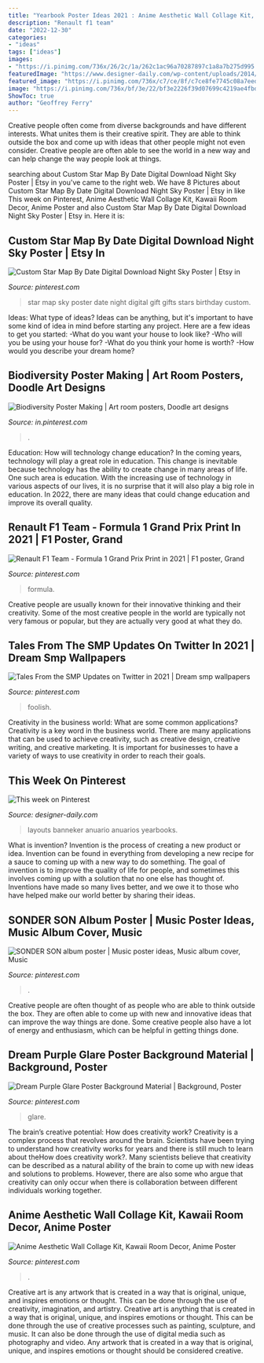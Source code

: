 ```yaml
---
title: "Yearbook Poster Ideas 2021 : Anime Aesthetic Wall Collage Kit, Kawaii Room Decor, Anime Poster"
description: "Renault f1 team"
date: "2022-12-30"
categories:
- "ideas"
tags: ["ideas"]
images:
- "https://i.pinimg.com/736x/26/2c/1a/262c1ac96a70287897c1a8a7b275d995.jpg"
featuredImage: "https://www.designer-daily.com/wp-content/uploads/2014/07/f847ef05b1dbee4ab9f398768f7549d6.jpg"
featured_image: "https://i.pinimg.com/736x/c7/ce/8f/c7ce8fe7745c08a7eede1c1120f23985.jpg"
image: "https://i.pinimg.com/736x/bf/3e/22/bf3e2226f39d07699c4219ae4fbd0a20.jpg"
ShowToc: true
author: "Geoffrey Ferry"
---
```



Creative people often come from diverse backgrounds and have different interests. What unites them is their creative spirit. They are able to think outside the box and come up with ideas that other people might not even consider. Creative people are often able to see the world in a new way and can help change the way people look at things.

	

		
searching about Custom Star Map By Date Digital Download Night Sky Poster | Etsy in you've came to the right web. We have 8 Pictures about Custom Star Map By Date Digital Download Night Sky Poster | Etsy in like This week on Pinterest, Anime Aesthetic Wall Collage Kit, Kawaii Room Decor, Anime Poster and also Custom Star Map By Date Digital Download Night Sky Poster | Etsy in. Here it is:
		
    
## Custom Star Map By Date Digital Download Night Sky Poster | Etsy In

<img loading=lazy src="https://i.pinimg.com/736x/26/2c/1a/262c1ac96a70287897c1a8a7b275d995.jpg" onerror="this.onerror=null;this.src='https://tse4.mm.bing.net/th?id=OIP.OEmkF-IZjSF1zKWe5lX52wHaJ9&amp;pid=15.1';" alt="Custom Star Map By Date Digital Download Night Sky Poster | Etsy in">

_Source: pinterest.com_

>star map sky poster date night digital gift gifts stars birthday custom. 

	

Ideas: What type of ideas?
Ideas can be anything, but it's important to have some kind of idea in mind before starting any project. Here are a few ideas to get you started: 
-What do you want your house to look like? 
-Who will you be using your house for? 
-What do you think your home is worth? 
-How would you describe your dream home?

    
## Biodiversity Poster Making | Art Room Posters, Doodle Art Designs

<img loading=lazy src="https://i.pinimg.com/736x/b2/a0/2f/b2a02f2e5db00136ff78c1bb669a77cf.jpg" onerror="this.onerror=null;this.src='https://tse2.mm.bing.net/th?id=OIP.Y6Gbshq9yNNkssjjwMwp3AHaLJ&amp;pid=15.1';" alt="Biodiversity Poster Making | Art room posters, Doodle art designs">

_Source: in.pinterest.com_

>. 

	

Education: How will technology change education?
In the coming years, technology will play a great role in education. This change is inevitable because technology has the ability to create change in many areas of life. One such area is education. With the increasing use of technology in various aspects of our lives, it is no surprise that it will also play a big role in education. In 2022, there are many ideas that could change education and improve its overall quality.

    
## Renault F1 Team - Formula 1 Grand Prix Print In 2021 | F1 Poster, Grand

<img loading=lazy src="https://i.pinimg.com/736x/04/ce/3b/04ce3bf3ae7895fba8fb01252123fec2.jpg" onerror="this.onerror=null;this.src='https://tse4.mm.bing.net/th?id=OIP.2ADZSVbCxRz6NSIUO57-CgHaKX&amp;pid=15.1';" alt="Renault F1 Team - Formula 1 Grand Prix Print in 2021 | F1 poster, Grand">

_Source: pinterest.com_

>formula. 

	

Creative people are usually known for their innovative thinking and their creativity. Some of the most creative people in the world are typically not very famous or popular, but they are actually very good at what they do.

    
## Tales From The SMP Updates On Twitter In 2021 | Dream Smp Wallpapers

<img loading=lazy src="https://i.pinimg.com/736x/78/d0/d4/78d0d4ab9782d61d68010c6e803095cb.jpg" onerror="this.onerror=null;this.src='https://tse3.mm.bing.net/th?id=OIP.sfeOYk8WjfjL-n26I3yCVgHaEJ&amp;pid=15.1';" alt="Tales From the SMP Updates on Twitter in 2021 | Dream smp wallpapers">

_Source: pinterest.com_

>foolish. 

	

Creativity in the business world: What are some common applications?
Creativity is a key word in the business world. There are many applications that can be used to achieve creativity, such as creative design, creative writing, and creative marketing. It is important for businesses to have a variety of ways to use creativity in order to reach their goals.

    
## This Week On Pinterest

<img loading=lazy src="https://www.designer-daily.com/wp-content/uploads/2014/07/f847ef05b1dbee4ab9f398768f7549d6.jpg" onerror="this.onerror=null;this.src='https://tse1.mm.bing.net/th?id=OIP.mcwhjV27FxtUmL9la8b1NwHaKC&amp;pid=15.1';" alt="This week on Pinterest">

_Source: designer-daily.com_

>layouts banneker anuario anuarios yearbooks. 

	

What is invention?
Invention is the process of creating a new product or idea. Invention can be found in everything from developing a new recipe for a sauce to coming up with a new way to do something. The goal of invention is to improve the quality of life for people, and sometimes this involves coming up with a solution that no one else has thought of. Inventions have made so many lives better, and we owe it to those who have helped make our world better by sharing their ideas.

    
## SONDER SON Album Poster | Music Poster Ideas, Music Album Cover, Music

<img loading=lazy src="https://i.pinimg.com/736x/c7/ce/8f/c7ce8fe7745c08a7eede1c1120f23985.jpg" onerror="this.onerror=null;this.src='https://tse1.mm.bing.net/th?id=OIP.1-RU-CCCSLxf2vtZjaBQlAHaKa&amp;pid=15.1';" alt="SONDER SON album poster | Music poster ideas, Music album cover, Music">

_Source: pinterest.com_

>. 

	

Creative people are often thought of as people who are able to think outside the box. They are often able to come up with new and innovative ideas that can improve the way things are done. Some creative people also have a lot of energy and enthusiasm, which can be helpful in getting things done.

    
## Dream Purple Glare Poster Background Material | Background, Poster

<img loading=lazy src="https://i.pinimg.com/736x/90/42/73/904273504c660409d86a289283f93895.jpg" onerror="this.onerror=null;this.src='https://tse3.mm.bing.net/th?id=OIP.8z4MigdCOCH-AmxZ7-hhgwHaLl&amp;pid=15.1';" alt="Dream Purple Glare Poster Background Material | Background, Poster">

_Source: pinterest.com_

>glare. 

	

The brain’s creative potential: How does creativity work?
Creativity is a complex process that revolves around the brain. Scientists have been trying to understand how creativity works for years and there is still much to learn about theHow does creativity work?. Many scientists believe that creativity can be described as a natural ability of the brain to come up with new ideas and solutions to problems. However, there are also some who argue that creativity can only occur when there is collaboration between different individuals working together.

    
## Anime Aesthetic Wall Collage Kit, Kawaii Room Decor, Anime Poster

<img loading=lazy src="https://i.pinimg.com/736x/bf/3e/22/bf3e2226f39d07699c4219ae4fbd0a20.jpg" onerror="this.onerror=null;this.src='https://tse1.mm.bing.net/th?id=OIP.eI9ZUa-c6nMI224qtGrGmQHaNK&amp;pid=15.1';" alt="Anime Aesthetic Wall Collage Kit, Kawaii Room Decor, Anime Poster">

_Source: pinterest.com_

>. 

	

Creative art is any artwork that is created in a way that is original, unique, and inspires emotions or thought. This can be done through the use of creativity, imagination, and artistry.
Creative art is anything that is created in a way that is original, unique, and inspires emotions or thought. This can be done through the use of creative processes such as painting, sculpture, and music. It can also be done through the use of digital media such as photography and video. Any artwork that is created in a way that is original, unique, and inspires emotions or thought should be considered creative.

